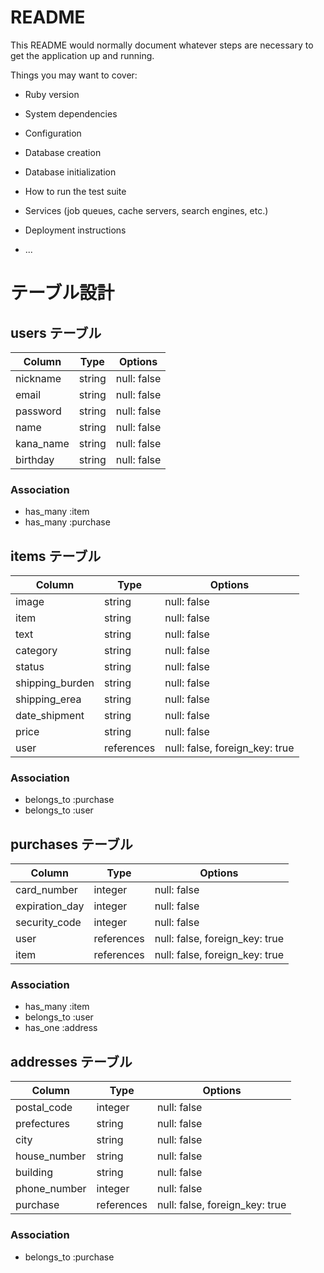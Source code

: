 # README

This README would normally document whatever steps are necessary to get the
application up and running.

Things you may want to cover:

* Ruby version

* System dependencies

* Configuration

* Database creation

* Database initialization

* How to run the test suite

* Services (job queues, cache servers, search engines, etc.)

* Deployment instructions

* ...

# テーブル設計

## users テーブル

| Column          | Type   | Options     |
| --------------- | ------ | ----------- |
| nickname        | string | null: false |
| email           | string | null: false |
| password        | string | null: false |
| name            | string | null: false |
| kana_name       | string | null: false |
| birthday        | string | null: false |


### Association

- has_many :item
- has_many :purchase


## items テーブル

| Column          | Type       | Options                        |
| --------------- | ---------- | ------------------------------ |
| image           | string     | null: false                    |
| item            | string     | null: false                    |
| text            | string     | null: false                    |
| category        | string     | null: false                    |
| status          | string     | null: false                    |
| shipping_burden | string     | null: false                    |
| shipping_erea   | string     | null: false                    |
| date_shipment   | string     | null: false                    |
| price           | string     | null: false                    |
| user            | references | null: false, foreign_key: true |


### Association

- belongs_to :purchase
- belongs_to :user

## purchases テーブル

| Column          | Type       | Options                        |
| --------------- | ---------- | ------------------------------ |
| card_number     | integer    | null: false                    |
| expiration_day  | integer    | null: false                    |
| security_code   | integer    | null: false                    |
| user            | references | null: false, foreign_key: true |
| item            | references | null: false, foreign_key: true |

### Association

- has_many :item
- belongs_to :user
- has_one :address

## addresses テーブル

| Column           | Type       | Options                        |
| ---------------- | ---------- | ------------------------------ |
| postal_code      | integer    | null: false                    |
| prefectures      | string     | null: false                    |
| city             | string     | null: false                    |
| house_number     | string     | null: false                    |
| building         | string     | null: false                    |
| phone_number     | integer    | null: false                    |
| purchase         | references | null: false, foreign_key: true |

### Association

- belongs_to :purchase
